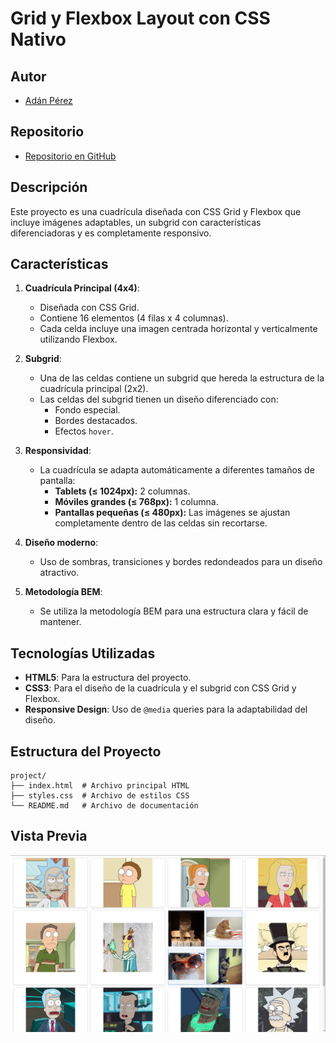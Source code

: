 # Grid y Flexbox Layout con CSS Nativo

## Autor

- [Adán Pérez](https://github.com/Adan-Perez)

## Repositorio

- [Repositorio en GitHub](https://github.com/Adan-Perez/ae2-grid-layout-flexbox)

## Descripción

Este proyecto es una cuadrícula diseñada con CSS Grid y Flexbox que incluye imágenes adaptables, un subgrid con características diferenciadoras y es completamente responsivo.

## Características

1. **Cuadrícula Principal (4x4)**:

   - Diseñada con CSS Grid.
   - Contiene 16 elementos (4 filas x 4 columnas).
   - Cada celda incluye una imagen centrada horizontal y verticalmente utilizando Flexbox.

2. **Subgrid**:

   - Una de las celdas contiene un subgrid que hereda la estructura de la cuadrícula principal (2x2).
   - Las celdas del subgrid tienen un diseño diferenciado con:
     - Fondo especial.
     - Bordes destacados.
     - Efectos `hover`.

3. **Responsividad**:

   - La cuadrícula se adapta automáticamente a diferentes tamaños de pantalla:
     - **Tablets (≤ 1024px):** 2 columnas.
     - **Móviles grandes (≤ 768px):** 1 columna.
     - **Pantallas pequeñas (≤ 480px):** Las imágenes se ajustan completamente dentro de las celdas sin recortarse.

4. **Diseño moderno**:

   - Uso de sombras, transiciones y bordes redondeados para un diseño atractivo.

5. **Metodología BEM**:
   - Se utiliza la metodología BEM para una estructura clara y fácil de mantener.

## Tecnologías Utilizadas

- **HTML5**: Para la estructura del proyecto.
- **CSS3**: Para el diseño de la cuadrícula y el subgrid con CSS Grid y Flexbox.
- **Responsive Design**: Uso de `@media` queries para la adaptabilidad del diseño.

## Estructura del Proyecto

```plaintext
project/
├── index.html  # Archivo principal HTML
├── styles.css  # Archivo de estilos CSS
└── README.md   # Archivo de documentación
```

## Vista Previa

![Grid y Flexbox Layout](./images/grid-flexbox-layout.png)
